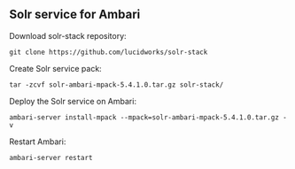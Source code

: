 ## Solr service for Ambari

Download solr-stack repository:

    git clone https://github.com/lucidworks/solr-stack

Create Solr service pack:

    tar -zcvf solr-ambari-mpack-5.4.1.0.tar.gz solr-stack/

Deploy the Solr service on Ambari:

    ambari-server install-mpack --mpack=solr-ambari-mpack-5.4.1.0.tar.gz -v

Restart Ambari:

    ambari-server restart